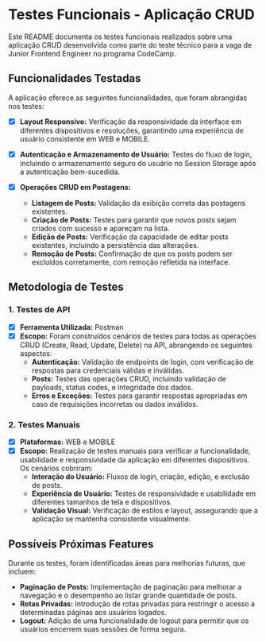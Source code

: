 # Testes Funcionais - Aplicação CRUD

Este README documenta os testes funcionais realizados sobre uma aplicação CRUD desenvolvida como parte do teste técnico para a vaga de Junior Frontend Engineer no programa CodeCamp.

## Funcionalidades Testadas

A aplicação oferece as seguintes funcionalidades, que foram abrangidas nos testes:

- [x] **Layout Responsivo:** Verificação da responsividade da interface em diferentes dispositivos e resoluções, garantindo uma experiência de usuário consistente em WEB e MOBILE.
  
- [x] **Autenticação e Armazenamento de Usuário:** Testes do fluxo de login, incluindo o armazenamento seguro do usuário no Session Storage após a autenticação bem-sucedida.
  
- [x] **Operações CRUD em Postagens:**
  - **Listagem de Posts:** Validação da exibição correta das postagens existentes.
  - **Criação de Posts:** Testes para garantir que novos posts sejam criados com sucesso e apareçam na lista.
  - **Edição de Posts:** Verificação da capacidade de editar posts existentes, incluindo a persistência das alterações.
  - **Remoção de Posts:** Confirmação de que os posts podem ser excluídos corretamente, com remoção refletida na interface.

## Metodologia de Testes

### 1. Testes de API

- [x] **Ferramenta Utilizada:** Postman
- [x] **Escopo:** Foram construídos cenários de testes para todas as operações CRUD (Create, Read, Update, Delete) na API, abrangendo os seguintes aspectos:
  - **Autenticação:** Validação de endpoints de login, com verificação de respostas para credenciais válidas e inválidas.
  - **Posts:** Testes das operações CRUD, incluindo validação de payloads, status codes, e integridade dos dados.
  - **Erros e Exceções:** Testes para garantir respostas apropriadas em caso de requisições incorretas ou dados inválidos.

### 2. Testes Manuais

- [x] **Plataformas:** WEB e MOBILE
- [x] **Escopo:** Realização de testes manuais para verificar a funcionalidade, usabilidade e responsividade da aplicação em diferentes dispositivos. Os cenários cobriram:
  - **Interação do Usuário:** Fluxos de login, criação, edição, e exclusão de posts.
  - **Experiência de Usuário:** Testes de responsividade e usabilidade em diferentes tamanhos de tela e dispositivos.
  - **Validação Visual:** Verificação de estilos e layout, assegurando que a aplicação se mantenha consistente visualmente.

## Possíveis Próximas Features

Durante os testes, foram identificadas áreas para melhorias futuras, que incluem:

- **Paginação de Posts:** Implementação de paginação para melhorar a navegação e o desempenho ao listar grande quantidade de posts.
- **Rotas Privadas:** Introdução de rotas privadas para restringir o acesso a determinadas páginas aos usuários logados.
- **Logout:** Adição de uma funcionalidade de logout para permitir que os usuários encerrem suas sessões de forma segura.
